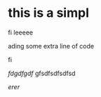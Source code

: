 # this is a simpl 

fi leeeee

ading some extra line of code

fi


_fdgdfgdf_ gfsdfsdfsdfsd


*erer*

